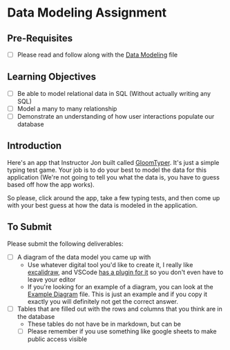 # Data Modeling Assignment

## Pre-Requisites

- [ ] Please read and follow along with the [Data Modeling](data-modeling.md) file

## Learning Objectives

- [ ] Be able to model relational data in SQL (Without actually writing any SQL)
- [ ] Model a many to many relationship
- [ ] Demonstrate an understanding of how user interactions populate our database

## Introduction

Here's an app that Instructor Jon built called [GloomTyper](gloomtyper-2-0.vercel.app). It's just a simple typing test game. Your job is to do your best to model the data for this application (We're not going to tell you what the data is, you have to guess based off how the app works).

So please, click around the app, take a few typing tests, and then come up with your best guess at how the data is modeled in the application.

## To Submit

Please submit the following deliverables:

- [ ] A diagram of the data model you came up with
  - Use whatever digital tool you'd like to create it, I really like [excalidraw](https://excalidraw.com/), and VSCode [has a plugin for it](https://marketplace.visualstudio.com/items?itemName=pomdtr.excalidraw-editor) so you don't even have to leave your editor
  - If you're looking for an example of a diagram, you can look at the [Example Diagram](example-data-model.excalidraw) file. This is just an example and if you copy it exactly you will definitely not get the correct answer.
- [ ] Tables that are filled out with the rows and columns that you think are in the database
  - These tables do not have be in markdown, but can be
  - [ ] Please remember if you use something like google sheets to make public access visible
